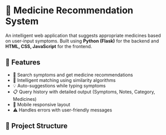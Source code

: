 # 💊 Medicine Recommendation System

An intelligent web application that suggests appropriate medicines based on user-input symptoms. Built using **Python (Flask)** for the backend and **HTML, CSS, JavaScript** for the frontend.

## 📌 Features

- 📝 Search symptoms and get medicine recommendations
- 🧠 Intelligent matching using similarity algorithms
- 💡 Auto-suggestions while typing symptoms
- 📋 Query history with detailed output (Symptoms, Notes, Category, Medicines)
- 📱 Mobile responsive layout
- ⚠️ Handles errors with user-friendly messages

## 📂 Project Structure

